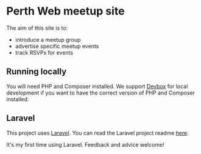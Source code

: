 # Perth Web meetup site

The aim of this site is to:
- introduce a meetup group
- advertise specific meetup events
- track RSVPs for events

## Running locally

You will need PHP and Composer installed. We support [Devbox](https://www.jetify.com/devbox/) for local development if you want to have the correct version of PHP and Composer installed.

## Laravel

This project uses [Laravel](https://laravel.com). You can read the Laravel project readme [here](./README-laravel.md).

It's my first time using Laravel. Feedback and advice welcome!
